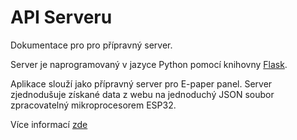 # API Serveru

Dokumentace pro pro přípravný server.

Server je naprogramovaný v jazyce Python pomocí knihovny [Flask](https://flask.palletsprojects.com).

Aplikace slouží jako přípravný server pro E-paper panel. Server zjednodušuje získané data z webu na jednoduchý JSON soubor zpracovatelný mikroprocesorem ESP32.

Více informací [zde](../wrapper/index.md)